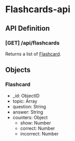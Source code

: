 # Flashcards-api

## API Definition

### [GET] /api/flashcards
Returns a list of [Flashcard](#flashcard).

## Objects

### Flashcard
- _id: ObjectID
- topic: Array
- question: String
- answer: String
- counters: Object
    - show: Number
    - correct: Number
    - incorrect: Number